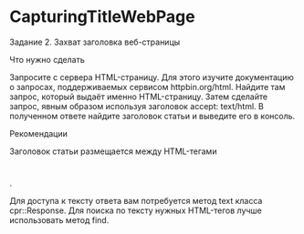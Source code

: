 # CapturingTitleWebPage
Задание 2. Захват заголовка веб-страницы

Что нужно сделать

Запросите с сервера HTML-страницу. Для этого изучите документацию о запросах, поддерживаемых сервисом httpbin.org/html. Найдите там запрос, который выдаёт именно HTML-страницу. Затем сделайте запрос, явным образом используя заголовок accept: text/html. В полученном ответе найдите заголовок статьи и выведите его в консоль.

Рекомендации

Заголовок статьи размещается между HTML-тегами <h1></h1>.

Для доступа к тексту ответа вам потребуется метод text класса cpr::Response. Для поиска по тексту нужных HTML-тегов лучше использовать метод find.
